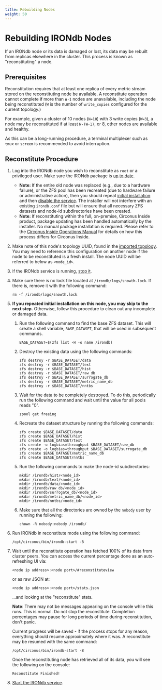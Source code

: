 ```yaml
---
title: Rebuilding Nodes
weight: 50
---
```


# Rebuilding IRONdb Nodes

If an IRONdb node or its data is damaged or lost, its data may be rebuilt
from replicas elsewhere in the cluster. This process is known as
"reconstituting" a node.

## Prerequisites

Reconstitution requires that at least one replica of every metric stream stored
on the reconstituting node be available. A reconstitute operation cannot
complete if more than `W-1` nodes are unavailable, including the node being
reconstituted (`W` is the number of `write_copies` configured for the current
topology.)

For example, given a cluster of 10 nodes (`N=10`) with 3 write copies (`W=3`),
a node may be reconstituted if at least `N-(W-1)`, or 8, other nodes are
available and healthy.

As this can be a long-running procedure, a terminal multiplexer such as `tmux`
or `screen` is recommended to avoid interruption.

## Reconstitute Procedure

1. Log into the IRONdb node you wish to reconstitute as `root` or a privileged
   user. Make sure the IRONdb package is [up to date](/irondb/getting-started/manual-installation/#updating).
   * **Note:** If the entire old node was replaced (e.g., due to a hardware failure), or
     the ZFS pool has been recreated (due to hardware failure or administrative
     action), then you should repeat [initial installation](/irondb/getting-started/manual-installation/#installation-steps)
     and then [disable the service](/irondb/administration/operations/#service-management).
     The installer will not interfere with an existing `irondb.conf` file but
     will ensure that all necessary ZFS datasets and node-id subdirectories
     have been created.
   * **Note:** If reconstituting within the full, on-premise, Circonus Inside
     product, package updating has been handled automatically by the installer. No
     manual package installation is required. Please refer to the
     [Circonus Inside Operations Manual](/circonus/on-premises/reconstituting-a-snowth-node)
     for details on how this process differs for Circonus Inside.
1. Make note of this node's topology UUID, found in the [imported
   topology](/irondb/getting-started/manual-installation/#import-topology). You may need to reference this
   configuration on another node if the node to be reconstituted is a fresh
   install. The node UUID will be referred to below as `<node_id>`.
1. If the IRONdb service is running, [stop it](/irondb/administration/operations/#service-management).
1. Make sure there is no lock file located at `/irondb/logs/snowth.lock`. If
   there is, remove it with the following command:
   ```
   rm -f /irondb/logs/snowth.lock
   ```
1. **If you repeated initial installation on this node, you may skip to the next
   step.** Otherwise, follow this procedure to clean out any incomplete or damaged
   data.
   1. Run the following command to find the base ZFS dataset. This will create a
      shell variable, `BASE_DATASET`, that will be used in subsequent commands.
      ```
      BASE_DATASET=$(zfs list -H -o name /irondb)
      ```
   1. Destroy the existing data using the following commands:
      ```
      zfs destroy -r $BASE_DATASET/data
      zfs destroy -r $BASE_DATASET/text
      zfs destroy -r $BASE_DATASET/hist
      zfs destroy -r $BASE_DATASET/raw_db
      zfs destroy -r $BASE_DATASET/surrogate_db
      zfs destroy -r $BASE_DATASET/metric_name_db
      zfs destroy -r $BASE_DATASET/nntbs
      ```
   1. Wait for the data to be completely destroyed. To do this, periodically run
      the following command and wait until the value for all pools reads "0".
      ```
      zpool get freeing
      ```
   1. Recreate the dataset structure by running the following commands:
      ```
      zfs create $BASE_DATASET/data
      zfs create $BASE_DATASET/hist
      zfs create $BASE_DATASET/text
      zfs create -o logbias=throughput $BASE_DATASET/raw_db
      zfs create -o logbias=throughput $BASE_DATASET/surrogate_db
      zfs create $BASE_DATASET/metric_name_db
      zfs create $BASE_DATASET/nntbs
      ```
   1. Run the following commands to make the node-id subdirectories:
      ```
      mkdir /irondb/hist/<node_id>
      mkdir /irondb/text/<node_id>
      mkdir /irondb/data/<node_id>
      mkdir /irondb/raw_db/<node_id>
      mkdir /irondb/surrogate_db/<node_id>
      mkdir /irondb/metric_name_db/<node_id>
      mkdir /irondb/nntbs/<node_id>
      ```
   1. Make sure that all the directories are owned by the `nobody` user by
      running the following:
      ```
      chown -R nobody:nobody /irondb/
      ```
1. Run IRONdb in reconstitute mode using the following command:
   ```
   /opt/circonus/bin/irondb-start -B
   ```
1. Wait until the reconstitute operation has fetched 100% of its data from
   cluster peers. You can access the current percentage done as an auto-refreshing UI via:
   ```
   <node ip address>:<node port>/#reconstituteview
   ```
   or as raw JSON at:
   ```
   <node ip address>:<node port>/stats.json
   ```
   ...and looking at the "reconstitute" stats.

   **Note**: There may not be messages appearing on the console while this runs. This is normal. Do not stop the reconstitute. Completion percentages may pause for long periods of time during reconstitution, don't panic.

   Current progress will be saved - if the process stops for any reason,
   everything should resume approximately where it was. A reconstitute may be
   resumed with the same command:
   ```
   /opt/circonus/bin/irondb-start -B
   ```

   Once the reconstituting node has retrieved all of its data, you will see the
   following on the console:
   ```
   Reconstitute Finished!
   ```

1. [Start the IRONdb service](/irondb/administration/operations/#service-management).
